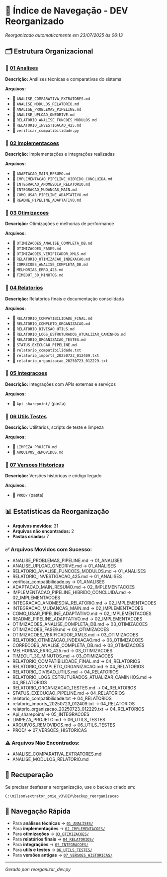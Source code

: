 # 📁 Índice de Navegação - DEV Reorganizado

*Reorganizado automaticamente em 23/07/2025 às 06:13*

## 🗂️ Estrutura Organizacional

### 📂 [01 Analises](./01_ANALISES/)
**Descrição:** Análises técnicas e comparativas do sistema

**Arquivos:**
- 📄 `ANALISE_COMPARATIVA_EXTRATORES.md`
- 📄 `ANALISE_MODULOS_RELATORIO.md`
- 📄 `ANALISE_PROBLEMAS_PIPELINE.md`
- 📄 `ANALISE_UPLOAD_ONEDRIVE.md`
- 📄 `RELATORIO_ANALISE_FUNCOES_MODULOS.md`
- 📄 `RELATORIO_INVESTIGACAO_425.md`
- 📄 `verificar_compatibilidade.py`

### 📂 [02 Implementacoes](./02_IMPLEMENTACOES/)
**Descrição:** Implementações e integrações realizadas

**Arquivos:**
- 📄 `ADAPTACAO_MAIN_RESUMO.md`
- 📄 `IMPLEMENTACAO_PIPELINE_HIBRIDO_CONCLUIDA.md`
- 📄 `INTEGRACAO_ANOMESDIA_RELATORIO.md`
- 📄 `INTEGRACAO_MUDANCAS_MAIN.md`
- 📄 `COMO_USAR_PIPELINE_ADAPTATIVO.md`
- 📄 `README_PIPELINE_ADAPTATIVO.md`

### 📂 [03 Otimizacoes](./03_OTIMIZACOES/)
**Descrição:** Otimizações e melhorias de performance

**Arquivos:**
- 📄 `OTIMIZACOES_ANALISE_COMPLETA_DB.md`
- 📄 `OTIMIZACOES_FASE9.md`
- 📄 `OTIMIZACOES_VERIFICADOR_XMLS.md`
- 📄 `RELATORIO_OTIMIZACAO_INDEXACAO.md`
- 📄 `CORRECOES_ANALISE_COMPLETA_DB.md`
- 📄 `MELHORIAS_ERRO_425.md`
- 📄 `TIMEOUT_30_MINUTOS.md`

### 📂 [04 Relatorios](./04_RELATORIOS/)
**Descrição:** Relatórios finais e documentação consolidada

**Arquivos:**
- 📄 `RELATORIO_COMPATIBILIDADE_FINAL.md`
- 📄 `RELATORIO_COMPLETO_ORGANIZACAO.md`
- 📄 `RELATORIO_DIVISAO_UTILS.md`
- 📄 `RELATORIO_LOGS_ESTRUTURADOS_ATUALIZAR_CAMINHOS.md`
- 📄 `RELATORIO_ORGANIZACAO_TESTES.md`
- 📄 `STATUS_EXECUCAO_PIPELINE.md`
- 📄 `relatorio_compatibilidade.txt`
- 📄 `relatorio_imports_20250723_012409.txt`
- 📄 `relatorio_organizacao_20250723_012229.txt`

### 📂 [05 Integracoes](./05_INTEGRACOES/)
**Descrição:** Integrações com APIs externas e serviços

**Arquivos:**
- 📁 `Api_sharepoint/` (pasta)

### 📂 [06 Utils Testes](./06_UTILS_TESTES/)
**Descrição:** Utilitários, scripts de teste e limpeza

**Arquivos:**
- 📄 `LIMPEZA_PROJETO.md`
- 📄 `ARQUIVOS_REMOVIDOS.md`

### 📂 [07 Versoes Historicas](./07_VERSOES_HISTORICAS/)
**Descrição:** Versões históricas e código legado

**Arquivos:**
- 📁 `PROD/` (pasta)

## 📊 Estatísticas da Reorganização

- **Arquivos movidos:** 31
- **Arquivos não encontrados:** 2
- **Pastas criadas:** 7

### ✅ Arquivos Movidos com Sucesso:
- ANALISE_PROBLEMAS_PIPELINE.md -> 01_ANALISES
- ANALISE_UPLOAD_ONEDRIVE.md -> 01_ANALISES
- RELATORIO_ANALISE_FUNCOES_MODULOS.md -> 01_ANALISES
- RELATORIO_INVESTIGACAO_425.md -> 01_ANALISES
- verificar_compatibilidade.py -> 01_ANALISES
- ADAPTACAO_MAIN_RESUMO.md -> 02_IMPLEMENTACOES
- IMPLEMENTACAO_PIPELINE_HIBRIDO_CONCLUIDA.md -> 02_IMPLEMENTACOES
- INTEGRACAO_ANOMESDIA_RELATORIO.md -> 02_IMPLEMENTACOES
- INTEGRACAO_MUDANCAS_MAIN.md -> 02_IMPLEMENTACOES
- COMO_USAR_PIPELINE_ADAPTATIVO.md -> 02_IMPLEMENTACOES
- README_PIPELINE_ADAPTATIVO.md -> 02_IMPLEMENTACOES
- OTIMIZACOES_ANALISE_COMPLETA_DB.md -> 03_OTIMIZACOES
- OTIMIZACOES_FASE9.md -> 03_OTIMIZACOES
- OTIMIZACOES_VERIFICADOR_XMLS.md -> 03_OTIMIZACOES
- RELATORIO_OTIMIZACAO_INDEXACAO.md -> 03_OTIMIZACOES
- CORRECOES_ANALISE_COMPLETA_DB.md -> 03_OTIMIZACOES
- MELHORIAS_ERRO_425.md -> 03_OTIMIZACOES
- TIMEOUT_30_MINUTOS.md -> 03_OTIMIZACOES
- RELATORIO_COMPATIBILIDADE_FINAL.md -> 04_RELATORIOS
- RELATORIO_COMPLETO_ORGANIZACAO.md -> 04_RELATORIOS
- RELATORIO_DIVISAO_UTILS.md -> 04_RELATORIOS
- RELATORIO_LOGS_ESTRUTURADOS_ATUALIZAR_CAMINHOS.md -> 04_RELATORIOS
- RELATORIO_ORGANIZACAO_TESTES.md -> 04_RELATORIOS
- STATUS_EXECUCAO_PIPELINE.md -> 04_RELATORIOS
- relatorio_compatibilidade.txt -> 04_RELATORIOS
- relatorio_imports_20250723_012409.txt -> 04_RELATORIOS
- relatorio_organizacao_20250723_012229.txt -> 04_RELATORIOS
- Api_sharepoint/ -> 05_INTEGRACOES
- LIMPEZA_PROJETO.md -> 06_UTILS_TESTES
- ARQUIVOS_REMOVIDOS.md -> 06_UTILS_TESTES
- PROD/ -> 07_VERSOES_HISTORICAS

### ⚠️ Arquivos Não Encontrados:
- ANALISE_COMPARATIVA_EXTRATORES.md
- ANALISE_MODULOS_RELATORIO.md

## 🔄 Recuperação

Se precisar desfazer a reorganização, use o backup criado em:
```
C:\milson\extrator_omie_v3\DEV\backup_reorganizacao
```

## 📝 Navegação Rápida

- Para **análises técnicas** → [`01_ANALISES/`](./01_ANALISES/)
- Para **implementações** → [`02_IMPLEMENTACOES/`](./02_IMPLEMENTACOES/)  
- Para **otimizações** → [`03_OTIMIZACOES/`](./03_OTIMIZACOES/)
- Para **relatórios finais** → [`04_RELATORIOS/`](./04_RELATORIOS/)
- Para **integrações** → [`05_INTEGRACOES/`](./05_INTEGRACOES/)
- Para **utils e testes** → [`06_UTILS_TESTES/`](./06_UTILS_TESTES/)
- Para **versões antigas** → [`07_VERSOES_HISTORICAS/`](./07_VERSOES_HISTORICAS/)

---
*Gerado por: reorganizar_dev.py*
